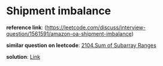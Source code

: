 # Shipment imbalance  
**reference link**: (https://leetcode.com/discuss/interview-question/1561591/amazon-oa-shipment-imbalance)  

**similar question on leetcode**: [2104.Sum of Subarray Ranges](https://leetcode.com/problems/sum-of-subarray-ranges/)  

**solution**: [Link](/AlgorithmProblems/2104.Sum%20of%20Subarray%20Ranges/2104.Sum-of-Subarray-Ranges.py)  